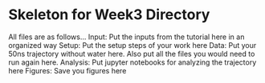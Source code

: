 # Skeleton for Week3 Directory 

All files are as follows...
Input: Put the inputs from the tutorial here in an organized way
Setup: Put the setup steps of your work here
Data: Put your 50ns trajectory without water here. Also put all the files you would need to run again here.
Analysis: Put jupyter notebooks for analyzing the trajectory here
Figures: Save you figures here




